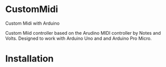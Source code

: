 # CustomMidi
Custom Midi with Arduino

Custom Miid controller based on the Arudino MIDI controller by Notes and Volts. Designed to work with Arduino Uno and and Arduino Pro Micro.

# Installation
